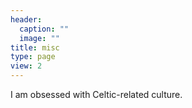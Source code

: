 ```yaml
---
header:
  caption: ""
  image: ""
title: misc
type: page
view: 2
---
```

I am obsessed with Celtic-related culture.

